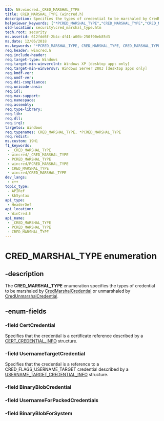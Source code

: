 ```yaml
---
UID: NE:wincred._CRED_MARSHAL_TYPE
title: CRED_MARSHAL_TYPE (wincred.h)
description: Specifies the types of credential to be marshaled by CredMarshalCredential or unmarshaled by CredUnmarshalCredential.
helpviewer_keywords: ["*PCRED_MARSHAL_TYPE","CRED_MARSHAL_TYPE","CRED_MARSHAL_TYPE enumeration [Security]","CertCredential","PCRED_MARSHAL_TYPE","PCRED_MARSHAL_TYPE enumeration pointer [Security]","UsernameTargetCredential","_cred_cred_marshal_type","security.cred_marshal_type","wincred/CRED_MARSHAL_TYPE","wincred/CertCredential","wincred/PCRED_MARSHAL_TYPE","wincred/UsernameTargetCredential"]
old-location: security\cred_marshal_type.htm
tech.root: security
ms.assetid: 612fdd6f-2b4c-4f41-a00b-250f90eb85d3
ms.date: 12/05/2018
ms.keywords: '*PCRED_MARSHAL_TYPE, CRED_MARSHAL_TYPE, CRED_MARSHAL_TYPE enumeration [Security], CertCredential, PCRED_MARSHAL_TYPE, PCRED_MARSHAL_TYPE enumeration pointer [Security], UsernameTargetCredential, _cred_cred_marshal_type, security.cred_marshal_type, wincred/CRED_MARSHAL_TYPE, wincred/CertCredential, wincred/PCRED_MARSHAL_TYPE, wincred/UsernameTargetCredential'
req.header: wincred.h
req.include-header: 
req.target-type: Windows
req.target-min-winverclnt: Windows XP [desktop apps only]
req.target-min-winversvr: Windows Server 2003 [desktop apps only]
req.kmdf-ver: 
req.umdf-ver: 
req.ddi-compliance: 
req.unicode-ansi: 
req.idl: 
req.max-support: 
req.namespace: 
req.assembly: 
req.type-library: 
req.lib: 
req.dll: 
req.irql: 
targetos: Windows
req.typenames: CRED_MARSHAL_TYPE, *PCRED_MARSHAL_TYPE
req.redist: 
ms.custom: 19H1
f1_keywords:
 - _CRED_MARSHAL_TYPE
 - wincred/_CRED_MARSHAL_TYPE
 - PCRED_MARSHAL_TYPE
 - wincred/PCRED_MARSHAL_TYPE
 - CRED_MARSHAL_TYPE
 - wincred/CRED_MARSHAL_TYPE
dev_langs:
 - c++
topic_type:
 - APIRef
 - kbSyntax
api_type:
 - HeaderDef
api_location:
 - WinCred.h
api_name:
 - _CRED_MARSHAL_TYPE
 - PCRED_MARSHAL_TYPE
 - CRED_MARSHAL_TYPE
---
```


# CRED_MARSHAL_TYPE enumeration


## -description

The <b>CRED_MARSHAL_TYPE</b> enumeration specifies the types of credential to be marshaled by <a href="/windows/desktop/api/wincred/nf-wincred-credmarshalcredentiala">CredMarshalCredential</a> or unmarshaled by <a href="/windows/desktop/api/wincred/nf-wincred-credunmarshalcredentiala">CredUnmarshalCredential</a>.

## -enum-fields

### -field CertCredential

Specifies that the credential is a certificate reference described by a <a href="/windows/desktop/api/wincred/ns-wincred-cert_credential_info">CERT_CREDENTIAL_INFO</a> structure.

### -field UsernameTargetCredential

Specifies that the credential is a reference to a CRED_FLAGS_USERNAME_TARGET credential described by a <a href="/windows/desktop/api/wincred/ns-wincred-username_target_credential_info">USERNAME_TARGET_CREDENTIAL_INFO</a> structure.

### -field BinaryBlobCredential

### -field UsernameForPackedCredentials

### -field BinaryBlobForSystem


